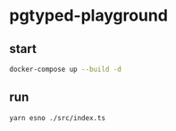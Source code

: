 # pgtyped-playground

## start

```bash
docker-compose up --build -d
```

## run

```bash
yarn esno ./src/index.ts
```
